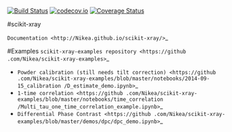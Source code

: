 [![Build Status](https://travis-ci.org/Nikea/scikit-xray.svg?branch=master)](https://travis-ci.org/Nikea/scikit-xray)
[![codecov.io](http://codecov.io/github/Nikea/scikit-xray/coverage.svg?branch=master)](http://codecov.io/github/Nikea/scikit-xray?branch=master)
[![Coverage Status](https://coveralls.io/repos/Nikea/scikit-xray/badge.svg?branch=master&service=github)](https://coveralls.io/github/Nikea/scikit-xray?branch=master)

#scikit-xray

`Documentation <http://Nikea.github.io/scikit-xray/>`_

#Examples
`scikit-xray-examples repository <https://github
.com/Nikea/scikit-xray-examples>`_

- `Powder calibration (still needs tilt correction) <https://github
  .com/Nikea/scikit-xray-examples/blob/master/notebooks/2014-09-15_calibration
  /D_estimate_demo.ipynb>`_
- `1-time correlation <https://github
  .com/Nikea/scikit-xray-examples/blob/master/notebooks/time_correlation
  /Multi_tau_one_time_correlation_example.ipynb>`_
- `Differential Phase Contrast <https://github
  .com/Nikea/scikit-xray-examples/blob/master/demos/dpc/dpc_demo.ipynb>`_
